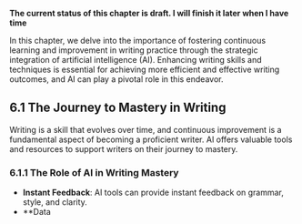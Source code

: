**The current status of this chapter is draft. I will finish it later when I have time**

In this chapter, we delve into the importance of fostering continuous learning and improvement in writing practice through the strategic integration of artificial intelligence (AI). Enhancing writing skills and techniques is essential for achieving more efficient and effective writing outcomes, and AI can play a pivotal role in this endeavor.

6.1 The Journey to Mastery in Writing
-------------------------------------

Writing is a skill that evolves over time, and continuous improvement is a fundamental aspect of becoming a proficient writer. AI offers valuable tools and resources to support writers on their journey to mastery.

### 6.1.1 The Role of AI in Writing Mastery

* **Instant Feedback**: AI tools can provide instant feedback on grammar, style, and clarity.
* \*\*Data
